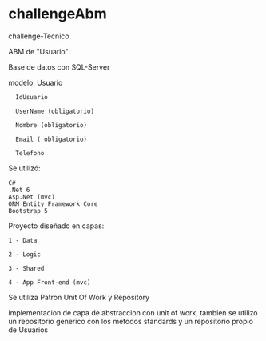 # challengeAbm
challenge-Tecnico


ABM de "Usuario"

Base de datos con SQL-Server   

modelo:     Usuario

      IdUsuario 
      
      UserName (obligatorio)
      
      Nombre (obligatorio)
      
      Email ( obligatorio)
      
      Telefono
      
Se utilizó:

    C#
    .Net 6
    Asp.Net (mvc)
    ORM Entity Framework Core
    Bootstrap 5
    
    
Proyecto diseñado en capas:

    1 - Data
      
    2 - Logic
      
    3 - Shared
      
    4 - App Front-end (mvc) 
      
      
Se utiliza Patron  Unit Of Work y Repository

  implementacion de capa de abstraccion con unit of work, tambien se utilizo un repositorio generico 
  con los metodos standards y un repositorio propio de Usuarios 
  

